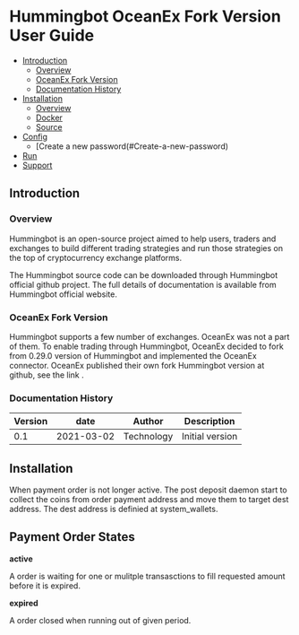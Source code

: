 # Hummingbot OceanEx Fork Version User Guide
 <!--ts-->
 * [Introduction](#Introduction)
     * [Overview](#Overview)
     * [OceanEx Fork Version](#OceanEx-Fork-Version)
     * [Documentation History](#Documentation-History)
 * [Installation](Installation)
     * [Overview](#Overview)
     * [Docker](#Docker) 
     * [Source](#Source) 
 * [Config](#Config)
     * [Create a new password(#Create-a-new-password)
 * [Run](#Run)
 * [Support](Support)
<!--te-->


## Introduction

### Overview

Hummingbot is an open-source project aimed to help users, traders and exchanges to build different trading strategies and run those strategies on the top of cryptocurrency exchange platforms.

The Hummingbot source code can be downloaded through Hummingbot official github project. The full details of documentation is available from Hummingbot official website.

### OceanEx Fork Version

Hummingbot supports a few number of exchanges. OceanEx was not a part of them. To enable trading through Hummingbot, OceanEx decided to fork from 0.29.0 version of Hummingbot and implemented the OceanEx connector. OceanEx published their own fork Hummingbot version at github, see the link .

### Documentation History

| Version              | date       |   Author   | Description     | 
| ------------------   | ---------  | ---------- | ------------    |
| 0.1                  | 2021-03-02 | Technology | Initial version |

## Installation

When payment order is not longer active. The post deposit daemon start to collect the coins from order payment address and move them to target dest address. The dest address is definied at system_wallets.

## Payment Order States 

**active**

A order is waiting for one or mulitple transasctions to fill requested amount before it is expired. 

**expired** 

A order closed when running out of given period.
